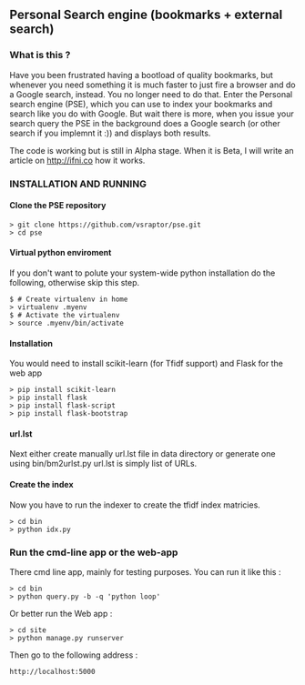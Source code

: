 ## Personal Search engine (bookmarks + external search)

### What is this ?

Have you been frustrated having a bootload of quality bookmarks, but whenever you need something it is much faster to
just fire a browser and do a Google search, instead.
You no longer need to do that. Enter the Personal search engine (PSE), which you can use to index your bookmarks and search like 
you do with Google.
But wait there is more, when you issue your search query the PSE in the background does a Google search (or other search if you implemnt it :))
and displays both results.

The code is working but is still in Alpha stage. When it is Beta, I will write an article on http://ifni.co how it works.

### INSTALLATION AND RUNNING

#### Clone the PSE repository

```
> git clone https://github.com/vsraptor/pse.git
> cd pse
```

#### Virtual python enviroment

If you don't want to polute your system-wide python installation do the following, otherwise skip this step.

```
$ # Create virtualenv in home
> virtualenv .myenv
$ # Activate the virtualenv
> source .myenv/bin/activate
```

#### Installation

You would need to install scikit-learn (for Tfidf support) and Flask for the web app

```
> pip install scikit-learn
> pip install flask
> pip install flask-script
> pip install flask-bootstrap
```

#### url.lst

Next either create manually url.lst file in data directory or generate one using bin/bm2urlst.py
url.lst is simply list of URLs.

#### Create the index

Now you have to run the indexer to create the tfidf index matricies.

```
> cd bin
> python idx.py
```

### Run the cmd-line app or the web-app

There cmd line app, mainly for testing purposes.
You can run it like this :

```
> cd bin
> python query.py -b -q 'python loop'
```

Or better run the Web app :

```
> cd site
> python manage.py runserver
```

Then go to the following address :

```
http://localhost:5000
```



